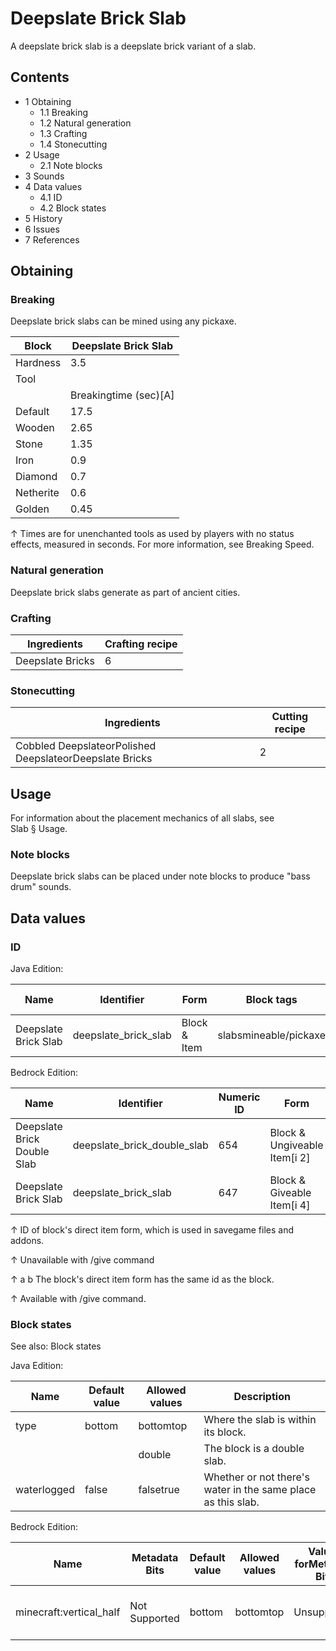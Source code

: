 # Deepslate Brick Slab
A deepslate brick slab is a deepslate brick variant of a slab.

## Contents
- 1 Obtaining
	- 1.1 Breaking
	- 1.2 Natural generation
	- 1.3 Crafting
	- 1.4 Stonecutting
- 2 Usage
	- 2.1 Note blocks
- 3 Sounds
- 4 Data values
	- 4.1 ID
	- 4.2 Block states
- 5 History
- 6 Issues
- 7 References

## Obtaining
### Breaking
Deepslate brick slabs can be mined using any pickaxe.

| Block     | Deepslate Brick Slab  |
|-----------|-----------------------|
| Hardness  | 3.5                   |
| Tool      |                       |
|           | Breakingtime (sec)[A] |
| Default   | 17.5                  |
| Wooden    | 2.65                  |
| Stone     | 1.35                  |
| Iron      | 0.9                   |
| Diamond   | 0.7                   |
| Netherite | 0.6                   |
| Golden    | 0.45                  |


↑ Times are for unenchanted tools as used by players with no status effects, measured in seconds. For more information, see Breaking Speed.


### Natural generation
Deepslate brick slabs generate as part of ancient cities.

### Crafting
| Ingredients      | Crafting recipe |
|------------------|-----------------|
| Deepslate Bricks | 6               |

### Stonecutting
| Ingredients                                             | Cutting recipe |
|---------------------------------------------------------|----------------|
| Cobbled DeepslateorPolished DeepslateorDeepslate Bricks | 2              |

## Usage
For information about the placement mechanics of all slabs, see Slab § Usage.

### Note blocks
Deepslate brick slabs can be placed under note blocks to produce "bass drum" sounds.

## Data values
### ID
Java Edition:

| Name                 | Identifier           | Form         | Block tags            | Item tags | Translation key                      |
|----------------------|----------------------|--------------|-----------------------|-----------|--------------------------------------|
| Deepslate Brick Slab | deepslate_brick_slab | Block & Item | slabsmineable/pickaxe | slabs     | block.minecraft.deepslate_brick_slab |

Bedrock Edition:

| Name                        | Identifier                  | Numeric ID | Form                         | Item ID[i 1]   | Translation key                       |
|-----------------------------|-----------------------------|------------|------------------------------|----------------|---------------------------------------|
| Deepslate Brick Double Slab | deepslate_brick_double_slab | 654        | Block & Ungiveable Item[i 2] | Identical[i 3] | tile.deepslate_brick_double_slab.name |
| Deepslate Brick Slab        | deepslate_brick_slab        | 647        | Block & Giveable Item[i 4]   | Identical[i 3] | tile.deepslate_brick_slab.name        |


↑ ID of block's direct item form, which is used in savegame files and addons.

↑ Unavailable with /give command

↑ a b The block's direct item form has the same id as the block.

↑ Available with /give command.


### Block states
See also: Block states

Java Edition:

| Name        | Default value | Allowed values | Description                                                  |
|-------------|---------------|----------------|--------------------------------------------------------------|
| type        | bottom        | bottomtop      | Where the slab is within its block.                          |
|             |               | double         | The block is a double slab.                                  |
| waterlogged | false         | falsetrue      | Whether or not there's water in the same place as this slab. |

Bedrock Edition:

| Name                    | Metadata Bits | Default value | Allowed values | Values forMetadata Bits | Description                         |
|-------------------------|---------------|---------------|----------------|-------------------------|-------------------------------------|
| minecraft:vertical_half | Not Supported | bottom        | bottomtop      | Unsupported             | Where the slab is within its block. |



